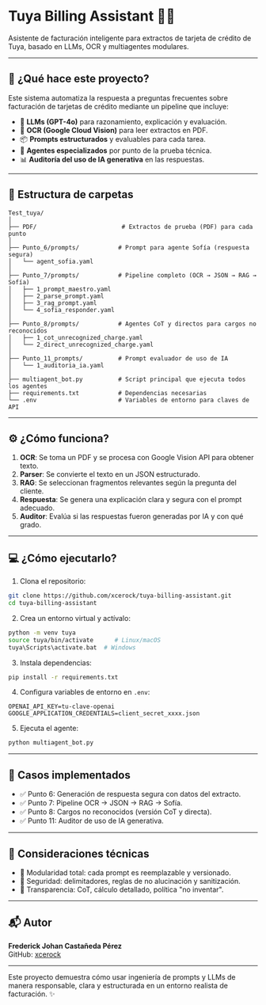# Tuya Billing Assistant 🧾🤖

Asistente de facturación inteligente para extractos de tarjeta de crédito de Tuya, basado en LLMs, OCR y multiagentes modulares.

---

## 🚀 ¿Qué hace este proyecto?

Este sistema automatiza la respuesta a preguntas frecuentes sobre facturación de tarjetas de crédito mediante un pipeline que incluye:

- 🧠 **LLMs (GPT-4o)** para razonamiento, explicación y evaluación.
- 📄 **OCR (Google Cloud Vision)** para leer extractos en PDF.
- 📦 **Prompts estructurados** y evaluables para cada tarea.
- 🤝 **Agentes especializados** por punto de la prueba técnica.
- 📊 **Auditoría del uso de IA generativa** en las respuestas.

---

## 📂 Estructura de carpetas

```
Test_tuya/
│
├── PDF/                        # Extractos de prueba (PDF) para cada punto
│
├── Punto_6/prompts/           # Prompt para agente Sofía (respuesta segura)
│   └── agent_sofia.yaml
│
├── Punto_7/prompts/           # Pipeline completo (OCR → JSON → RAG → Sofía)
│   ├── 1_prompt_maestro.yaml
│   ├── 2_parse_prompt.yaml
│   ├── 3_rag_prompt.yaml
│   └── 4_sofia_responder.yaml
│
├── Punto_8/prompts/           # Agentes CoT y directos para cargos no reconocidos
│   ├── 1_cot_unrecognized_charge.yaml
│   └── 2_direct_unrecognized_charge.yaml
│
├── Punto_11_prompts/          # Prompt evaluador de uso de IA
│   └── 1_auditoria_ia.yaml
│
├── multiagent_bot.py          # Script principal que ejecuta todos los agentes
├── requirements.txt           # Dependencias necesarias
└── .env                       # Variables de entorno para claves de API
```

---

## ⚙️ ¿Cómo funciona?

1. **OCR**: Se toma un PDF y se procesa con Google Vision API para obtener texto.
2. **Parser**: Se convierte el texto en un JSON estructurado.
3. **RAG**: Se seleccionan fragmentos relevantes según la pregunta del cliente.
4. **Respuesta**: Se genera una explicación clara y segura con el prompt adecuado.
5. **Auditor**: Evalúa si las respuestas fueron generadas por IA y con qué grado.

---

## 💻 ¿Cómo ejecutarlo?

1. Clona el repositorio:

```bash
git clone https://github.com/xcerock/tuya-billing-assistant.git
cd tuya-billing-assistant
```

2. Crea un entorno virtual y actívalo:

```bash
python -m venv tuya
source tuya/bin/activate      # Linux/macOS
tuya\Scripts\activate.bat  # Windows
```

3. Instala dependencias:

```bash
pip install -r requirements.txt
```

4. Configura variables de entorno en `.env`:

```
OPENAI_API_KEY=tu-clave-openai
GOOGLE_APPLICATION_CREDENTIALS=client_secret_xxxx.json
```

5. Ejecuta el agente:

```bash
python multiagent_bot.py
```

---

## 🧠 Casos implementados

- ✅ Punto 6: Generación de respuesta segura con datos del extracto.
- ✅ Punto 7: Pipeline OCR → JSON → RAG → Sofía.
- ✅ Punto 8: Cargos no reconocidos (versión CoT y directa).
- ✅ Punto 11: Auditor de uso de IA generativa.

---

## 📌 Consideraciones técnicas

- 🧩 Modularidad total: cada prompt es reemplazable y versionado.
- 🔐 Seguridad: delimitadores, reglas de no alucinación y sanitización.
- 🔎 Transparencia: CoT, cálculo detallado, política "no inventar".

---

## 📬 Autor

**Frederick Johan Castañeda Pérez**  
GitHub: [xcerock](https://github.com/xcerock)

---

Este proyecto demuestra cómo usar ingeniería de prompts y LLMs de manera responsable, clara y estructurada en un entorno realista de facturación. ✨
